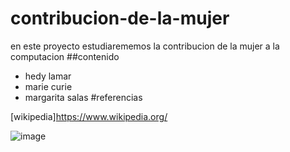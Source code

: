# contribucion-de-la-mujer
en este proyecto estudiarememos la contribucion de la mujer a la computacion
##contenido
- hedy lamar
- marie curie
- margarita salas
#referencias

[wikipedia]https://www.wikipedia.org/

![image](https://user-images.githubusercontent.com/114906901/193536126-b08741af-0bc6-4535-8c10-9924abd23de5.PNG)

